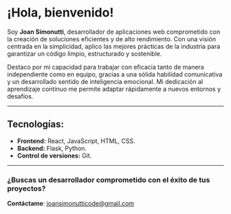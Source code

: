 # ¡Hola, bienvenido!
Soy **Joan Simonutti**, desarrollador de aplicaciones web comprometido con la creación de soluciones eficientes y de alto rendimiento. Con una visión centrada en la simplicidad, aplico las mejores prácticas de la industria para garantizar un código limpio, estructurado y sostenible.

Destaco por mi capacidad para trabajar con eficacia tanto de manera independiente como en equipo, gracias a una sólida habilidad comunicativa y un desarrollado sentido de inteligencia emocional. Mi dedicación al aprendizaje continuo me permite adaptar rápidamente a nuevos entornos y desafíos.

---

## Tecnologías:

- **Frontend:** React, JavaScript, HTML, CSS.
- **Backend:** Flask, Python.
- **Control de versiones:** Git.

---

### ¿Buscas un desarrollador comprometido con el éxito de tus proyectos? 
**Contáctame**: [joansimonutticode@gmail.com](mailto:joansimonutticode@gmail.com)

